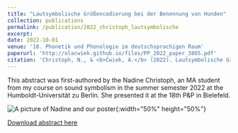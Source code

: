 ```yaml
---
title: "Lautsymbolische Größencodierung bei der Benennung von Hunden"
collection: publications
permalink: /publication/2022_christoph_lautsymbolische
excerpt:
date: 2022-10-01
venue: '18. Phonetik und Phonologie im deutschsprachigen Raum'
paperurl: 'http://olacwiek.github.io/files/PP_2022_paper_3865.pdf'
citation: 'Christoph, N., & <b>Ćwiek, A.</b> (2022). Lautsymbolische Größencodierung bei der Benennung von Hunden. <i>Tagungsband der 18. Tagung Phonetik und Phonologie im deutschsprachigen Raum</i>. Phonetik und Phonologie im deutschsprachigen Raum, Bielefeld, Germany. '
---
```


This abstract was first-authored by the Nadine Christoph, an MA student from my course on sound symbolism in the summer semester 2022 at the Humboldt-Universität zu Berlin. She presented it at the 18th P&P in Bielefeld.

![A picture of Nadine and our poster](http://olacwiek.github.io/images/nadine.jfif){:width="50%" height="50%"}

[Download abstract here](http://olacwiek.github.io/files/PP_2022_paper_3865.pdf)
